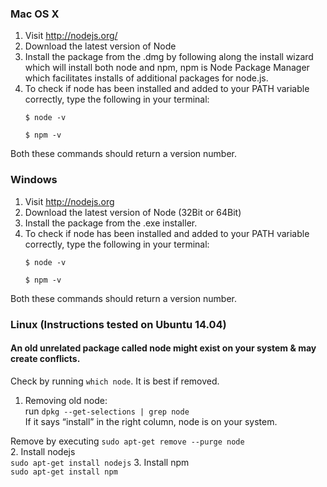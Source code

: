 ### Mac OS X

1. Visit http://nodejs.org/ 
2. Download the latest version of Node
3. Install the package from the .dmg by following along the install wizard which will install both node and npm, npm is Node Package Manager which facilitates installs of additional packages for node.js.
4. To check if node has been installed and added to your PATH variable correctly, type the following in your terminal:
	```
	$ node -v
	
	$ npm -v
	```
 Both these commands should return a version number.

### Windows

1. Visit http://nodejs.org
2. Download the latest version of Node (32Bit or 64Bit)
3. Install the package from the .exe installer.
4. To check if node has been installed and added to your PATH variable correctly, type the following in your terminal:
	```
	$ node -v
	
	$ npm -v
	```
 Both these commands should return a version number.

### Linux (Instructions tested on Ubuntu 14.04)

#### An old unrelated package called node might exist on your system & may create conflicts. 

Check by running `which node`.
It is best if removed.
	
1. Removing old node:  
 run `dpkg --get-selections | grep node`  
 If it says “install” in the right column, node is on your system.
 
 Remove by executing `sudo apt-get remove --purge node`  
2. Install nodejs  
 `sudo apt-get install nodejs`
3. Install npm  
 `sudo apt-get install npm`

